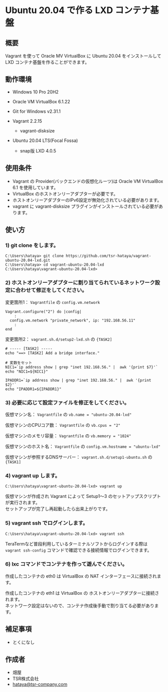 # Ubuntu 20.04 で作る LXD コンテナ基盤

## 概要

Vagrant を使って Oracle MV VirtualBox に Ubuntu 20.04 をインストールして LXD コンテナ基盤を作ることができます。  


## 動作環境

* Windows 10 Pro 20H2

* Oracle VM VirtualBox 6.1.22

* Git for Windows v2.31.1

* Vagrant 2.2.15
  * vagrant-disksize

* Ubuntu 20.04 LTS(Focal Fossa)
  * snap版 LXD 4.0.5


## 使用条件

* Vagrant の Provider(バックエンドの仮想化ルーツ)は Oracle VM VirtualBox 6.1 を使用しています。  
* VirtualBox のホストオンリーアダプターが必要です。  
* ホストオンリーアダプターのIPv6設定が無効化されている必要があります。  
* vagrant に vagrant-disksize プラグインがインストールされている必要があります。  


## 使い方

### 1) git clone をします。  

```
C:\Users\hataya> git clone https://github.com/tsr-hataya/vagrant-ubuntu-20.04-lxd.git
C:\Users\hataya> cd vagrant-ubuntu-20.04-lxd
C:\Users\hataya\vagrant-ubuntu-20.04-lxd> 
```


### 2) ホストオンリーアダプターに割り当てられているネットワーク設定に合わせて修正をしてください。  


変更箇所1： `Vagrantfile` の `config.vm.network`  

```
Vagrant.configure("2") do |config|
    :
  config.vm.network "private_network", ip: "192.168.56.11"
    :
end
```

変更箇所2： `vagrant.sh.d/setup2-lxd.sh` の `{TASK2]`

```
# ----- [TASK2] -----
echo "==> [TASK2] Add a bridge interface."

# 変数をセット
NIC1=`ip address show | grep "inet 192.168.56." |  awk '{print $7}'`
echo "NIC1=${NIC1}"

IPADDR1=`ip address show | grep "inet 192.168.56." |  awk '{print $2}'`
echo "IPADDR1=${IPADDR1}"

```

### 3) 必要に応じて設定ファイルを修正をしてください。  

仮想マシン名： `Vagrantfile` の `vb.name = "ubuntu-20.04-lxd"`  

仮想マシンのCPUコア数： `Vagrantfile` の `vb.cpus = "2"`  

仮想マシンのメモリ容量： `Vagrantfile` の `vb.memory = "1024"`  

仮想マシンのホスト名： `Vagrantfile` の `config.vm.hostname = "ubuntu-lxd"`  

仮想マシンが参照するDNSサーバー： `vagrant.sh.d/setup1-ubuntu.sh` の `{TASK1]`  


### 4) vagrant up します。  

```
C:\Users\hataya\vagrant-ubuntu-20.04-lxd> vagrant up
```

仮想マシンが作成され Vagrant によって Setup1～3 のセットアップスクリプトが実行されます。  
セットアップが完了し再起動したら出来上がりです。  


### 5) vagrant ssh でログインします。  

```
C:\Users\hataya\vagrant-ubuntu-20.04-lxd> vagrant ssh
```

TeraTermなど普段利用しているターミナルソフトからログインする際は `vagrant ssh-config` コマンドで確認できる接続情報でログインできます。  


### 6) lxc コマンドでコンテナを作って遊んでください。  

作成したコンテナの eth0 は VirtualBox の NAT インターフェースに接続されます。  

作成したコンテナの eth1 は VirtualBox の ホストオンリーアダプターに接続されます。  
ネットワーク設定はないので、コンテナ作成後手動で割り当てる必要があります。


## 補足事項

* とくになし

## 作成者

* 畑屋
* TSR株式会社
* hataya@tsr-company.com


